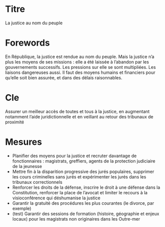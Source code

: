 # Titre

La justice au nom du peuple

# Forewords

En République, la justice est rendue au nom du peuple. Mais la justice n’a plus les moyens de ses missions : elle a été laissée à l’abandon par les gouvernements successifs. Les pressions sur elle se sont multipliées. Les liaisons dangereuses aussi. Il faut des moyens humains et financiers pour qu’elle soit bien assurée, et dans des délais raisonnables.

# Cle
Assurer un meilleur accès de toutes et tous à la justice, en augmentant notamment l’aide juridictionnelle et en veillant au retour des tribunaux de proximité

# Mesures

* Planifier des moyens pour la justice et recruter davantage de fonctionnaires : magistrats, greffiers, agents de la protection judiciaire de la jeunesse
* Mettre fin à la disparition progressive des jurés populaires, supprimer les cours criminelles sans jurés et expérimenter les jurés dans les tribunaux correctionnels
* Renforcer les droits de la défense, inscrire le droit à une défense dans la Constitution, renforcer la place de l’avocat et limiter le recours à la visioconférence qui déshumanise la justice
* Garantir la gratuité des procédures les plus courantes (le divorce, par exemple)
* (test) Garantir des sessions de formation (histoire, géographie et enjeux locaux) pour les magistrats non originaires dans les Outre-mer
